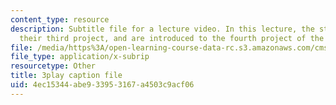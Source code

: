 ```yaml
---
content_type: resource
description: Subtitle file for a lecture video. In this lecture, the students present
  their third project, and are introduced to the fourth project of the class.
file: /media/https%3A/open-learning-course-data-rc.s3.amazonaws.com/cms-611j-creating-video-games-fall-2014/4ec15344abe933953167a4503c9acf06_9is-GrNpNvA.srt
file_type: application/x-subrip
resourcetype: Other
title: 3play caption file
uid: 4ec15344-abe9-3395-3167-a4503c9acf06
---
```

